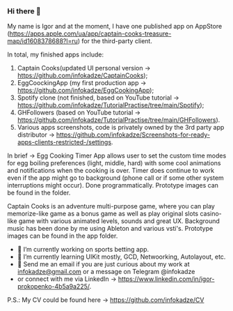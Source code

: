 ### Hi there 👋

My name is Igor and at the moment, I have one published app on AppStore (https://apps.apple.com/ua/app/captain-cooks-treasure-map/id1608378688?l=ru) for the third-party client.

In total, my finished apps include:

  1) Captain Cooks(updated UI personal version -> https://github.com/infokadze/CaptainCooks);
  2) EggCoockingApp (my first production app -> https://github.com/infokadze/EggCookingApp);
  3) Spotify clone (not finished, based on YouTube tutorial -> https://github.com/infokadze/TutorialPractise/tree/main/Spotify);
  4) GHFollowers (based on YouTube tutorial -> https://github.com/infokadze/TutorialPractise/tree/main/GHFollowers).
  5) Various apps screenshots, code is privately owned by the 3rd party app distributor -> https://github.com/infokadze/Screenshots-for-ready-apps-clients-restricted-/settings.
  
In brief ->
Egg Cooking Timer App allows user to set the custom time modes for egg boiling preferences (light, middle, hard) with some cool animations and notifications  when the cooking is over. Timer does continue to work even if the app might go to background (phone call or if some other system interruptions might occur). Done programmatically.
Prototype images can be found in the folder.

Captain Cooks is an adventure multi-purpose game, where you can play memorize-like game as a bonus game as well as play original slots casino-like game with various animated levels, sounds and great UX. Background music has been done by me using Ableton and various vsti's.
Prototype images can be found in the app folder.

- 🔭 I’m currently working on sports betting app.
- 🌱 I’m currently learning UIKit mostly, GCD, Netwoorking, Autolayout, etc.
- 💬 Send me an email if you are just curious about my work at infokadze@gmail.com or a message on Telegram @infokadze 
- or connect with me via LinkedIn -> https://www.linkedin.com/in/igor-prokopenko-4b5a9a225/.

P.S.: My CV could be found here -> https://github.com/infokadze/CV
